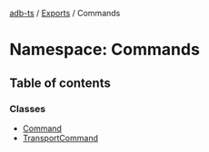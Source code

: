 [adb-ts](../README.md) / [Exports](../modules.md) / Commands

# Namespace: Commands

## Table of contents

### Classes

- [Command](../classes/Commands.Command.md)
- [TransportCommand](../classes/Commands.TransportCommand.md)
